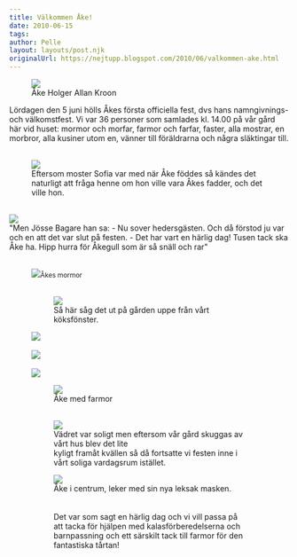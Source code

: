 ```yaml
---
title: Välkommen Åke!
date: 2010-06-15
tags: 	
author: Pelle
layout: layouts/post.njk
originalUrl: https://nejtupp.blogspot.com/2010/06/valkommen-ake.html
---
```


<figure>
	<img src="../../../../img/Jenny+Kroons+foton-DSC_0086.jpg">
	<figcaption>Åke Holger Allan Kroon</figcaption>
</figure>

Lördagen den 5 juni hölls Åkes första officiella fest, dvs hans  namngivnings- och välkomstfest. Vi var 36 personer som samlades kl.  14.00 på vår gård här vid huset: mormor och morfar, farmor och farfar,  faster, alla mostrar, en morbror, alla kusiner utom en, vänner till  föräldrarna och några släktingar till.<br><br>

<figure>
	<img src="../../../../img/Jenny+Kroons+foton-DSC_0098.jpg">
	<figcaption>Eftersom moster Sofia var med när Åke föddes så kändes det<br>naturligt att fråga henne om hon ville vara Åkes fadder, och det ville hon.<br><br></figcaption>
</figure>

<img src="../../../../img/Jenny+Kroons+foton-DSC_0102.jpg">
	<figcaption>"Men Jösse Bagare han sa: - Nu sover hedersgästen. Och då förstod ju var<br>och en att det var slut på festen. - Det har vart en härlig dag! Tusen tack ska<br>Åke ha. Hipp hurra för Åkegull som är så snäll och rar"</figcaption>
</figure>

<br>

<figure>
	<img src="../../../../img/Jenny+Kroons+foton-DSC_0080.jpg"><span style="font-size:85%;">Åkes mormor</span><br><br></div>

<figure>
	<img src="../../../../img/%C3%85kes+namngivning-_MG_0501.jpg">
	<figcaption>Så här såg det ut på gården uppe från vårt köksfönster.<br></figcaption>
</figure>

</div><img src="../../../../img/Jenny+Kroons+foton-DSC_0118.jpg"><br><br><img src="../../../../img/%C3%85kes+namngivning-_MG_0519.jpg"><br><br><img src="../../../../img/%C3%85kes+namngivning-_MG_0521.jpg"><br>

<figure>
	<img src="../../../../img/Jenny+Kroons+foton-DSC_0116.jpg">
	<figcaption>Åke med farmor<br><br></figcaption>
</figure>



<figure>
	<img src="../../../../img/%C3%85kes+namngivning-_MG_0526.jpg">
	<figcaption>Vädret var soligt men eftersom  vår gård skuggas av vårt hus blev det lite<br>kyligt framåt kvällen så då  fortsatte vi festen inne i vårt soliga vardagsrum istället.</figcaption>
</figure>



<figure>
	<img src="../../../../img/%C3%85kes+namngivning-_MG_0540.jpg">
	<figcaption>Åke i centrum, leker med sin nya leksak masken.</span></span><br><br><br><div style="text-align: left;">Det var som sagt en härlig dag och vi vill passa på att tacka för hjälpen med kalasförberedelserna och barnpassning och ett särskilt tack till farmor för den fantastiska tårtan!<br></div><div style="text-align: left;">
	<figcaption></span></span></div></div>
